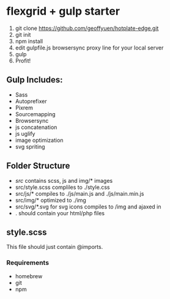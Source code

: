 # flexgrid + gulp starter

1. git clone https://github.com/geoffyuen/hotplate-edge.git
2. git init
2. npm install
3. edit gulpfile.js browsersync proxy line for your local server
4. gulp
5. Profit!

## Gulp Includes:

- Sass
- Autoprefixer
- Pixrem
- Sourcemapping
- Browsersync
- js concatenation
- js uglify
- image optimization
- svg spriting

## Folder Structure

- *src* contains scss, js and img/* images
- src/style.scss compliles to ./style.css
- src/js/* compiles to ./js/main.js and ./js/main.min.js
- src/img/* optimized to ./img
- src/svg/*.svg for svg icons compiles to /img and ajaxed in
- . should contain your html/php files

## style.scss

This file should just contain @imports.

### Requirements

- homebrew
- git
- npm
